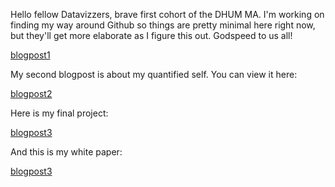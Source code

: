 Hello fellow Datavizzers, brave first cohort of the DHUM MA. I'm working on finding my way around Github so things are pretty minimal here right now, but they'll get more elaborate as I figure this out. Godspeed to us all! 

[blogpost1](./blogpost1.md)

My second blogpost is about my quantified self. You can view it here:

[blogpost2](./blogpost2.md)

Here is my final project:

[blogpost3](./blogpost3.md)

And this is my white paper:

[blogpost3](./blogpost4.md)
